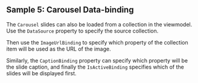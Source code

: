 ## Sample 5: Carousel Data-binding

The `Carousel` slides can also be loaded from a collection in the viewmodel. Use the `DataSource` property to specify the source collection. 

Then use the `ImageUrlBinding` to specify which property of the collection item will be used as the URL of the image. 

Similarly, the `CaptionBinding` property can specify which property will be the slide caption, and finally the `IsActiveBinding` specifies which of the slides will be displayed first.